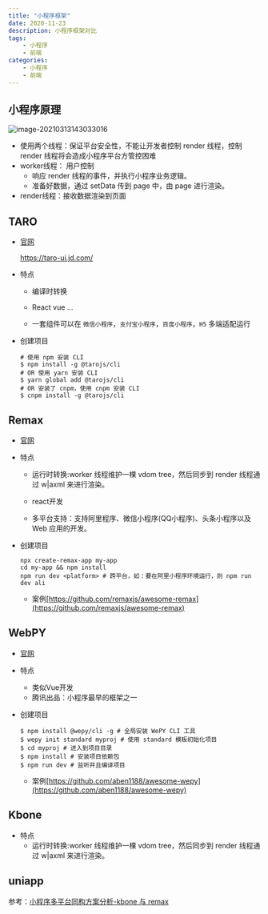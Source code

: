 ```yaml
---
title: "小程序框架"
date: 2020-11-23
description: 小程序框架对比
tags:
    - 小程序
    - 前端
categories:
    - 小程序
    - 前端
---
```


## 小程序原理

![image-20210313143033016](/images/blog/image-20210313143033016.png)



* 使用两个线程：保证平台安全性，不能让开发者控制 render 线程，控制 render 线程将会造成小程序平台方管控困难
* worker线程： 用户控制
  * 响应 render 线程的事件，并执行小程序业务逻辑。
  * 准备好数据，通过 setData 传到 page 中，由 page 进行渲染。
* render线程：接收数据渲染到页面

## TARO

* [官网](https://taro-docs.jd.com/taro/docs/GETTING-STARTED)

  https://taro-ui.jd.com/

* 特点

  * 编译时转换

  * React  vue ...

  * 一套组件可以在 `微信小程序`，`支付宝小程序`，`百度小程序`，`H5` 多端适配运行 

* 创建项目

  ```shell
  # 使用 npm 安装 CLI
  $ npm install -g @tarojs/cli
  # OR 使用 yarn 安装 CLI
  $ yarn global add @tarojs/cli
  # OR 安装了 cnpm，使用 cnpm 安装 CLI
  $ cnpm install -g @tarojs/cli
  ```

  

## Remax

* [官网](https://remaxjs.org/)

* 特点
  
  * 运行时转换:worker 线程维护一棵 vdom tree，然后同步到 render 线程通过 w|axml 来进行渲染。

  * react开发
  * 多平台支持：支持阿里程序、微信小程序(QQ小程序)、头条小程序以及 Web 应用的开发。
  
* 创建项目

  ```shell
  npx create-remax-app my-app
  cd my-app && npm install
  npm run dev <platform> # 跨平台，如：要在阿里小程序环境运行，则 npm run dev ali
  ```

  

  * 案例[https://github.com/remaxjs/awesome-remax](https://github.com/remaxjs/awesome-remax)

  

## WebPY

* [官网](https://wepyjs.gitee.io/)

* 特点
  * 类似Vue开发
  * 腾讯出品：小程序最早的框架之一

* 创建项目

  ```
  $ npm install @wepy/cli -g # 全局安装 WePY CLI 工具
  $ wepy init standard myproj # 使用 standard 模板初始化项目
  $ cd myproj # 进入到项目目录
  $ npm install # 安装项目依赖包
  $ npm run dev # 监听并且编译项目
  ```

  

  * 案例[https://github.com/aben1188/awesome-wepy](https://github.com/aben1188/awesome-wepy)





## Kbone

* 特点
  * 运行时转换:worker 线程维护一棵 vdom tree，然后同步到 render 线程通过 w|axml 来进行渲染。

## uniapp



参考：[小程序多平台同构方案分析-kbone 与 remax](https://developers.weixin.qq.com/community/develop/article/doc/000200eb844228d72f79291a651c13)

  

  

  

  

  

  

  